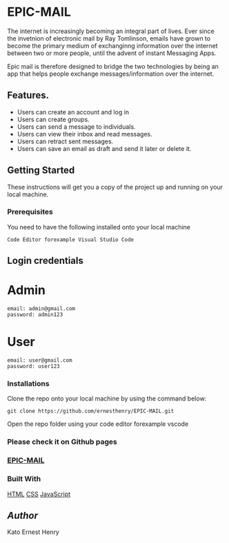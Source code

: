 # EPIC-MAIL
The internet is increasingly becoming an integral part of lives. Ever since the invetnion of electronic mail by Ray Tomlinson, emails have grown to become  the primary medium of exchanginng information over the internet between two or more people, until the advent of instant Messaging Apps.

Epic mail is therefore designed to bridge the two technologies by being an app that helps people exchange messages/information over the internet. 

## Features.

- Users can create an account and log in
- Users can create groups.
- Users can send a message to individuals.
- Users can view their inbox and read messages.
- Users can retract sent messages.
- Users can save an email as draft and send it later or delete it.


## Getting Started

These instructions will get you a copy of the project up and running on your local machine.

### Prerequisites

You need to have the following installed onto your local machine

```
Code Editor forexample Visual Studio Code

```

## Login credentials

# Admin
```
email: admin@gmail.com
password: admin123
```
# User
```
email: user@gmail.com
password: user123

```


### Installations

Clone the repo onto your local machine by using the command below:

```
git clone https://github.com/ernesthenry/EPIC-MAIL.git

```

Open the repo folder using your code editor forexample vscode

### Please check it on Github pages

### [EPIC-MAIL](https://ernesthenry.github.io/EPIC-MAIL/UI)
### Built With
[HTML](https://www.w3schools.com/html/)
[CSS](https://www.w3schools.com/css/default.asp)
[JavaScript](https://www.w3schools.com/js/default.asp)



## _Author_

Kato Ernest Henry
